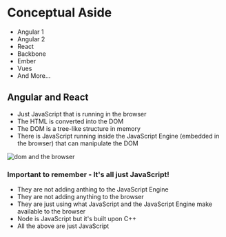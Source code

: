 # Conceptual Aside
* Angular 1
* Angular 2
* React
* Backbone
* Ember
* Vues
* And More...

## Angular and React
* Just JavaScript that is running in the browser
* The HTML is converted into the DOM
* The DOM is a tree-like structure in memory
* There is JavaScript running inside the JavaScript Engine (embedded in the browser) that can manipulate the DOM

![dom and the browser](https://i.imgur.com/hrYA3JX.png)

### Important to remember - It's all just JavaScript!
* They are not adding anthing to the JavaScript Engine
* They are not adding anything to the browser
* They are just using what JavaScript and the JavaScript Engine make available to the browser
* Node is JavaScript but it's built upon C++
* All the above are just JavaScript



